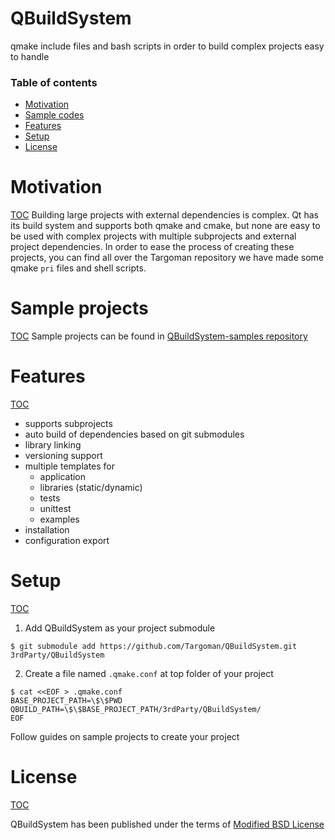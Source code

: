 # QBuildSystem
qmake include files and bash scripts in order to build complex projects easy to handle

### Table of contents
- [Motivation](#motivation)
- [Sample codes](#sample-codes)
- [Features](#features)
- [Setup](#setup)
- [License](#license)


# Motivation
[TOC](#table-of-contents)
Building large projects with external dependencies is complex. Qt has its build system and supports both qmake and cmake, but none are easy to be used with complex projects with multiple subprojects and external project dependencies. In order to ease the process of creating these projects, you can find all over the Targoman repository we have made some qmake `pri` files and shell scripts. 

# Sample projects
[TOC](#table-of-contents)
Sample projects can be found in [QBuildSystem-samples repository](https://github.com/Targoman/QBuildSystem-samples)


# Features
[TOC](#table-of-contents)
* supports subprojects
* auto build of dependencies based on git submodules
* library linking
* versioning support
* multiple templates for 
	* application
	* libraries (static/dynamic)
	* tests
	* unittest
	* examples
* installation
* configuration export

# Setup
[TOC](#table-of-contents)
1. Add QBuildSystem as your project submodule 
```
$ git submodule add https://github.com/Targoman/QBuildSystem.git 3rdParty/QBuildSystem
```
2. Create a file named `.qmake.conf` at top folder of your project
```
$ cat <<EOF > .qmake.conf 
BASE_PROJECT_PATH=\$\$PWD
QBUILD_PATH=\$\$BASE_PROJECT_PATH/3rdParty/QBuildSystem/
EOF
```
Follow guides on sample projects to create your project

# License
[TOC](#table-of-contents)

QBuildSystem has been published under the terms of [Modified BSD License](./LICENSE) 
